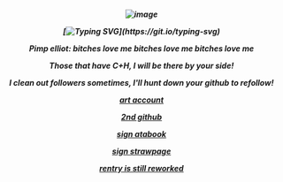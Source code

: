 <h5 align="center"

![image](https://github.com/user-attachments/assets/63fe3dc3-4197-43aa-b65b-33637eeab582)

[![Typing SVG](https://readme-typing-svg.demolab.com?font=Fira+Code&pause=1000&color=F7380C&width=435&lines=HE+WAS+A+FRIEND%2C+WELL...+NOT+ANYMORE+I+GUESS.)](https://git.io/typing-svg)

Pimp elliot: bitches love me bitches love me bitches love me


Those that have C+H, I will be there by your side!

I clean out followers sometimes, I'll hunt down your github to refollow!

[art account](https://www.instagram.com/redngone/)

[2nd github](https://github.com/trappedice)

[sign atabook](https://spireofshadows.atabook.org)

[sign strawpage](https://00707.straw.page)

[rentry is still reworked](https://rentry.co/online404)










